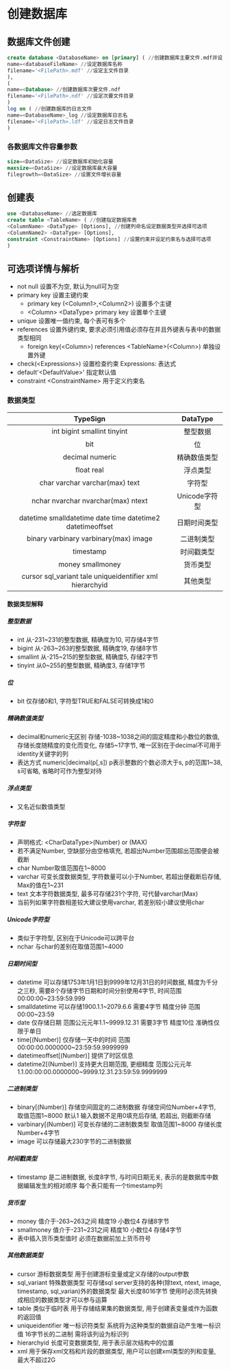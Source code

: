 # 创建数据库

## 数据库文件创建
``` sql
create database <DatabaseName> on [primary] ( //创建数据库主要文件.mdf并设定数据库名
name=<databaseFileName> //设定数据库名称
filename='<FilePath>.mdf' //设定主文件目录
),
(
name=<Database> //创建数据库次要文件.ndf
filename='<FilePath>.ndf' //设定次要文件目录
)
log on ( //创建数据库的日志文件
name=<DatabaseName>_log //设定数据库日志名
filename='<FilePath>.ldf' //设定日志文件目录
)
```

### 各数据库文件容量参数
``` sql
size=<DataSize> //设定数据库初始化容量
maxsize=<DataSize> //设定数据库最大容量
filegrowth=<DataSize> //设置文件增长容量
```

## 创建表
``` sql
use <DatabaseName> //选定数据库
create table <TableName> ( //创建指定数据库表
<ColumnName> <DataType> [Options], //创建列命名设定数据类型并选择可选项
<ColumnName2> <DataType> [Options],
constraint <ConstraintName> [Options] //设置约束并设定约束名与选择可选项
)
```

## 可选项详情与解析
- not null 设置不为空, 默认为null可为空
- primary key 设置主键约束 
	- primary key (\<Column1>,\<Column2>) 设置多个主键
	- \<Column> \<DataType> primary key 设置单个主键
- unique 设置唯一值约束, 每个表可有多个
- references 设置外键约束, 要求必须引用值必须存在并且外键表与表中的数据类型相同
	- foreign key(\<Column>) references \<TableName>(\<Column>) 单独设置外键
- check(\<Expressions>) 设置检查约束 Expressions: 表达式
- default'\<DefaultValue>' 指定默认值
- constraint \<ConstraintName> 用于定义约束名


### 数据类型
| TypeSign | DataType |
| :--: | :--: |
| int bigint smallint tinyint | 整型数据 |
| bit | 位 |
| decimal numeric | 精确数值类型 |
| float real | 浮点类型 |
| char varchar varchar(max) text | 字符型 |
| nchar nvarchar nvarchar(max) ntext | Unicode字符型 |
| datetime smalldatetime date time datetime2 datetimeoffset | 日期时间类型 |
| binary varbinary varbinary(max) image | 二进制类型 |
| timestamp | 时间戳类型 |
| money smallmoney | 货币类型 |
| cursor sql_variant tale uniqueidentifier xml hierarchyid | 其他类型 |

#### 数据类型解释
##### 整型数据
- int 从-231~231的整型数据, 精确度为10, 可存储4字节
- bigint 从-263~263的整型数据, 精确度19, 存储8字节
- smallint 从-215~215的整型数据, 精确度5, 存储2字节
- tinyint 从0~255的整型数据, 精确度3, 存储1字节
##### 位
- bit 仅存储0和1, 字符型TRUE和FALSE可转换成1和0
##### 精确数值类型
- decimal和numeric无区别 存储-1038~1038之间的固定精度和小数位的数值, 存储长度随精度的变化而变化, 存储5~17字节, 唯一区别在于decimal不可用于identity关键字的列
- 表达方式 numeric|decimal(p[,s]) p表示整数的个数必须大于s, p的范围1~38, s可省略, 省略时可作为整型对待
##### 浮点类型
- 又名近似数值类型
##### 字符型
- 声明格式: \<CharDataType\>(Number) or (MAX)
- 若不满足Number, 空缺部分由空格填充, 若超出Number范围超出范围便会被截断
- char Number取值范围在1~8000
- varchar 可变长度数据类型, 字符数量可以小于Number, 若超出便截断后存储, Max的值在1~231
- text 文本字符数据类型, 最多可存储231个字符, 可代替varchar(Max)
- 当前列如果字符数相差较大建议使用varchar, 若差别较小建议使用char
##### Unicode字符型
- 类似于字符型, 区别在于Unicode可以跨平台
- nchar 与char的差别在取值范围1~4000
##### 日期时间型
- datetime 可以存储1753年1月1日到9999年12月31日的时间数据, 精度为千分之三秒, 需要8个存储字节日期和时间分别使用4字节, 时间范围00:00:00~23:59:59.999
- smalldatetime 可以存储1900.1.1~2079.6.6 需要4字节 精度分钟 范围00:00~23:59
- date 仅存储日期 范围公元元年1.1~9999.12.31 需要3字节 精度10位 准确性仅限于单日
- time[(Number)] 仅存储一天中的时间 范围00:00:00.0000000~23:59:59.9999999
- datetimeoffset[(Number)] 提供了时区信息
- datetime2[(Number)] 支持更大日期范围, 更细精度 范围公元元年1.1.00:00:00.0000000~9999.12.31.23:59:59.9999999
##### 二进制类型
- binary[(Number)] 存储空间固定的二进制数据 存储空间位Number+4字节, 取值范围1~8000 默认1 输入数据不足用0填充后存储, 若超出, 则截断存储
- varbinary[(Number)] 可变长存储的二进制数类型 取值范围1~8000 存储长度Number+4字节
- image 可以存储最大230字节的二进制数据
##### 时间戳类型
- timestamp 是二进制数据, 长度8字节, 与时间日期无关, 表示的是数据库中数据编辑发生的相对顺序 每个表只能有一个timestamp列
##### 货币型
- money 值介于-263~263之间 精度19 小数位4 存储8字节
- smallmoney 值介于-231~231之间 精度10 小数位4	存储4字节
- 表中插入货币类型值时 必须在数据前加上货币符号
##### 其他数据类型
- cursor 游标数据类型 用于创建游标变量或定义存储的output参数
- sql_variant 特殊数据类型 可存储sql server支持的各种(除text, ntext, image, timestamp, sql_varian)外的数据类型 最大长度8016字节 使用时必须先转换成相应的数据类型才可以参与运算
- table 类似于临时表 用于存储结果集的数据类型, 用于创建表变量或作为函数的返回值
- uniqueidentifier 唯一标识符类型 系统将为这种类型的数据自动产生唯一标识值 16字节长的二进制 需将该列设为标识列
- hierarchyid 长度可变数据类型, 用于表示层次结构中的位置
- xml 用于保存xml文档和片段的数据类型, 用户可以创建xml类型的列和变量, 最大不超过2G
